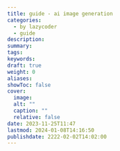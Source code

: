 ```yaml
---
title: guide - ai image generation
categories:
  - by lazycoder
  - guide
description: 
summary: 
tags: 
keywords: 
draft: true
weight: 0
aliases: 
showToc: false
cover:
  image: 
  alt: ""
  caption: ""
  relative: false
date: 2023-11-25T11:47
lastmod: 2024-01-08T14:16:50
publishdate: 2222-02-02T14:02:00
---
```


